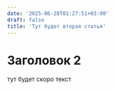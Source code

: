 ```yaml
---
date: '2025-06-28T01:27:51+03:00'
draft: false
title: 'Тут будет вторая статья'
---
```


# Заголовок 2

тут будет скоро текст
